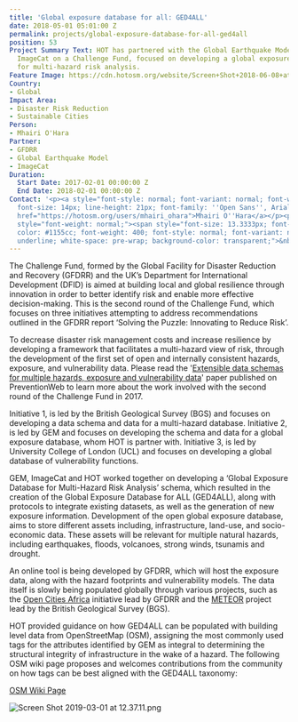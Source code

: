 ```yaml
---
title: 'Global exposure database for all: GED4ALL'
date: 2018-05-01 05:01:00 Z
permalink: projects/global-exposure-database-for-all-ged4all
position: 53
Project Summary Text: HOT has partnered with the Global Earthquake Model (GEM) and
  ImageCat on a Challenge Fund, focused on developing a global exposure database designed
  for multi-hazard risk analysis.
Feature Image: https://cdn.hotosm.org/website/Screen+Shot+2018-06-08+at+12.17.26+1.png
Country:
- Global
Impact Area:
- Disaster Risk Reduction
- Sustainable Cities
Person:
- Mhairi O'Hara
Partner:
- GFDRR
- Global Earthquake Model
- ImageCat
Duration:
  Start Date: 2017-02-01 00:00:00 Z
  End Date: 2018-02-01 00:00:00 Z
Contact: '<p><a style="font-style: normal; font-variant: normal; font-weight: normal;
  font-size: 14px; line-height: 21px; font-family: ''Open Sans'', Arial, sans-serif;"
  href="https://hotosm.org/users/mhairi_ohara">Mhairi O''Hara</a></p><p><span id="docs-internal-guid-5b0146ac-bd95-b3a9-b5e1-d7577b7d9ba3"
  style="font-weight: normal;"><span style="font-size: 13.3333px; font-family: Calibri;
  color: #1155cc; font-weight: 400; font-style: normal; font-variant: normal; text-decoration:
  underline; white-space: pre-wrap; background-color: transparent;">&nbsp;</span></a></span></p>'
---
```


The Challenge Fund, formed by the Global Facility for Disaster Reduction and Recovery (GFDRR) and the UK’s Department for International Development (DFID) is aimed at building local and global resilience through innovation in order to better identify risk and enable more effective decision-making. This is the second round of the Challenge Fund, which focuses on three initiatives attempting to address recommendations outlined in the GFDRR report ‘Solving the Puzzle: Innovating to Reduce Risk’. 

To decrease disaster risk management costs and increase resilience by developing a framework that facilitates a multi-hazard view of risk, through the development of the first set of open and internally consistent hazards, exposure, and vulnerability data. Please read the '[Extensible data schemas for multiple hazards, exposure and vulnerability data](https://www.preventionweb.net/publications/view/65804)' paper published on PreventionWeb to learn more about the work involved with the second round of the Challenge Fund in 2017.

Initiative 1, is led by the British Geological Survey (BGS) and focuses on developing a data schema and data for a multi-hazard database. Initiative 2, is led by GEM and focuses on developing the schema and data for a global exposure database, whom HOT is partner with. Initiative 3, is led by University College of London (UCL) and focuses on developing a global database of vulnerability functions.

GEM, ImageCat and HOT worked together on developing a ‘Global Exposure Database for Multi-Hazard Risk Analysis’ schema, which resulted in the creation of the Global Exposure Database for ALL (GED4ALL), along with protocols to integrate existing datasets, as well as the generation of new exposure information. Development of the open global exposure database, aims to store different assets including, infrastructure, land-use, and socio-economic data. These assets will be relevant for multiple natural hazards, including earthquakes, floods, volcanoes, strong winds, tsunamis and drought. 

An online tool is being developed by GFDRR, which will host the exposure data, along with the hazard footprints and vulnerability models. The data itself is slowly being populated globally through various projects, such as the [Open Cities Africa](https://www.hotosm.org/updates/open-cities-africa-kicks-off-in-kampala/) initiative lead by GFDRR and the [METEOR](https://www.hotosm.org/projects/modelling-exposure-through-earth-observation-meteor/) project lead by the British Geological Survey (BGS).

HOT provided guidance on how GED4ALL can be populated with building level data from OpenStreetMap (OSM), assigning the most commonly used tags for the attributes identified by GEM as integral to determining the structural integrity of infrastructure in the wake of a hazard. The following OSM wiki page proposes and welcomes contributions from the community on how tags can be best aligned with the GED4ALL taxonomy:

[OSM Wiki Page](https://wiki.openstreetmap.org/wiki/GED4ALL)  

![Screen Shot 2019-03-01 at 12.37.11.png](https://cdn.hotosm.org/website/Screen+Shot+2019-03-01+at+12.37.11.png)
